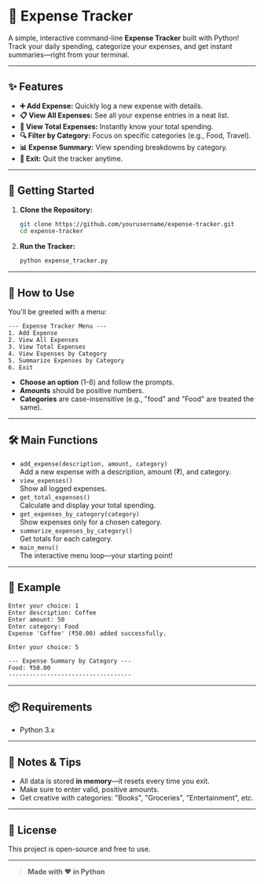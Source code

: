 # 💸 Expense Tracker

A simple, interactive command-line **Expense Tracker** built with Python!  
Track your daily spending, categorize your expenses, and get instant summaries—right from your terminal.

---

## ✨ Features

- **➕ Add Expense:** Quickly log a new expense with details.
- **📋 View All Expenses:** See all your expense entries in a neat list.
- **🧮 View Total Expenses:** Instantly know your total spending.
- **🔍 Filter by Category:** Focus on specific categories (e.g., Food, Travel).
- **📊 Expense Summary:** View spending breakdowns by category.
- **🚪 Exit:** Quit the tracker anytime.

---

## 🚀 Getting Started

1. **Clone the Repository:**
    ```bash
    git clone https://github.com/yourusername/expense-tracker.git
    cd expense-tracker
    ```
2. **Run the Tracker:**
    ```bash
    python expense_tracker.py
    ```

---

## 📖 How to Use

You'll be greeted with a menu:

```
--- Expense Tracker Menu ---
1. Add Expense
2. View All Expenses
3. View Total Expenses
4. View Expenses by Category
5. Summarize Expenses by Category
6. Exit
```
- **Choose an option** (1-6) and follow the prompts.
- **Amounts** should be positive numbers.
- **Categories** are case-insensitive (e.g., "food" and "Food" are treated the same).

---

## 🛠️ Main Functions

- `add_expense(description, amount, category)`  
  Add a new expense with a description, amount (₹), and category.
- `view_expenses()`  
  Show all logged expenses.
- `get_total_expenses()`  
  Calculate and display your total spending.
- `get_expenses_by_category(category)`  
  Show expenses only for a chosen category.
- `summarize_expenses_by_category()`  
  Get totals for each category.
- `main_menu()`  
  The interactive menu loop—your starting point!

---

## 🔎 Example

```text
Enter your choice: 1
Enter description: Coffee
Enter amount: 50
Enter category: Food
Expense 'Coffee' (₹50.00) added successfully.

Enter your choice: 5

--- Expense Summary by Category ---
Food: ₹50.00
-----------------------------------
```

---

## 📦 Requirements

- Python 3.x

---

## 📢 Notes & Tips

- All data is stored **in memory**—it resets every time you exit.
- Make sure to enter valid, positive amounts.
- Get creative with categories: "Books", "Groceries", "Entertainment", etc.

---

## 🪪 License

This project is open-source and free to use.

---

> **Made with ❤️ in Python**

